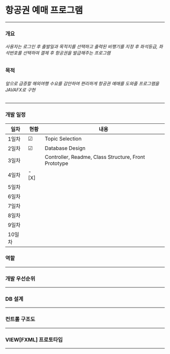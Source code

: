 # 항공권 예매 프로그램
* * *
### 개요
<h6>사용자는 로그인 후 출발일과 목적지를 선택하고 출력된 비행기를 지정 후 좌석등급, 좌석번호를 선택하여 결제 후 항공권을 발급해주는 프로그램</h6>

### 목적
<h6>앞으로 급증할 해외여행 수요를 감안하여 편리하게 항공권 예매를 도와줄 프로그램을 JAVAFX로 구현</h6>

* * *
### 개발 일정

| 일차 | 현황 | 내용 |
| ------ | -- | ---------------- |
| 1일차 | ☑ | Topic Selection
| 2일차 | ☑ | Database Design
| 3일차 |  | Controller, Readme, Class Structure, Front Prototype
| 4일차 | - [X]  | 
| 5일차 |  |  
| 6일차 |  |  
| 7일차 |  |  
| 8일차 |  |  
| 9일차 |  |  |
| 10일차|  |  | 

### 역할

***

### 개발 우선순위

***

### DB 설계

***

### 컨트롤 구조도

***

### VIEW[FXML] 프로토타입

***

